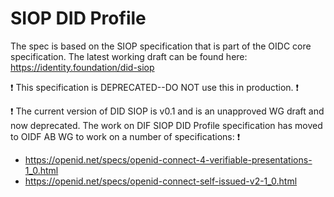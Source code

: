 # SIOP DID Profile

The spec is based on the SIOP specification that is part of the OIDC core specification.
The latest working draft can be found here: https://identity.foundation/did-siop

:exclamation: This specification is DEPRECATED--DO NOT use this in production. :exclamation:

:exclamation: The current version of DID SIOP is v0.1 and is an unapproved WG draft and now deprecated. The work on DIF SIOP DID Profile specification has moved to OIDF AB WG to work on a number of specifications: :exclamation:

- https://openid.net/specs/openid-connect-4-verifiable-presentations-1_0.html
- https://openid.net/specs/openid-connect-self-issued-v2-1_0.html
